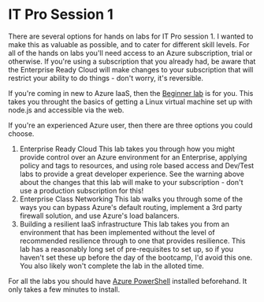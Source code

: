 # IT Pro Session 1

There are several options for hands on labs for IT Pro session 1.  I wanted to make this as valuable as possible, and to cater for different skill levels. For all of the hands on labs you'll need access to an Azure subscription, trial or otherwise. If you're using a subscription that you already had, be aware that the Enterprise Ready Cloud will make changes to your subscription that will restrict your ability to do things - don't worry, it's reversible.

If you're coming in new to Azure IaaS, then the [Beginner lab](https://github.com/Microsoft/TechnicalCommunityContent/tree/master/Cloud%20Computing/Azure%20IaaS/Session%202%20-%20Hands%20On) is for you.  This takes you throught the basics of getting a Linux virtual machine set up with node.js and accessible via the web.

If you're an experienced Azure user, then there are three options you could choose.
1. Enterprise Ready Cloud
    This lab takes you through how you might provide control over an Azure environment for an Enterprise, applying policy and tags to resources, and using role based access and Dev/Test labs to provide a great developer experience.  See the warning above about the changes that this lab will make to your subscription - don't use a production subscription for this!
2. Enterprise Class Networking
    This lab walks you through some of the ways you can bypass Azure's default routing, implement a 3rd party firewall solution, and use Azure's load balancers.
3. Building a resilient IaaS infrastructure
    This lab takes you from an environment that has been implemented without the level of recommended resilience through to one that provides resilience.  This lab has a reasonably long set of pre-requisites to set up, so if you haven't set these up before the day of the bootcamp, I'd avoid this one.  You also likely won't complete the lab in the alloted time.


For all the labs you should have [Azure PowerShell](https://docs.microsoft.com/en-us/powershell/azure/install-azurerm-ps?view=azurermps-3.8.0) installed beforehand. It only takes a few minutes to install.
